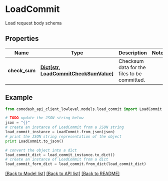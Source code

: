 # LoadCommit

Load request body schema

## Properties
Name | Type | Description | Notes
------------ | ------------- | ------------- | -------------
**check_sum** | [**Dict[str, LoadCommitCheckSumValue]**](LoadCommitCheckSumValue.md) | Checksum data for the files to be committed. | 

## Example

```python
from comodash_api_client_lowlevel.models.load_commit import LoadCommit

# TODO update the JSON string below
json = "{}"
# create an instance of LoadCommit from a JSON string
load_commit_instance = LoadCommit.from_json(json)
# print the JSON string representation of the object
print LoadCommit.to_json()

# convert the object into a dict
load_commit_dict = load_commit_instance.to_dict()
# create an instance of LoadCommit from a dict
load_commit_form_dict = load_commit.from_dict(load_commit_dict)
```
[[Back to Model list]](../README.md#documentation-for-models) [[Back to API list]](../README.md#documentation-for-api-endpoints) [[Back to README]](../README.md)


